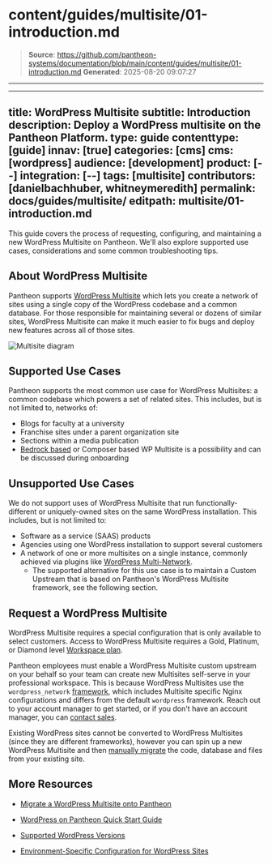 # content/guides/multisite/01-introduction.md

> **Source**: https://github.com/pantheon-systems/documentation/blob/main/content/guides/multisite/01-introduction.md
> **Generated**: 2025-08-20 09:07:27

---

---
title: WordPress Multisite
subtitle: Introduction
description: Deploy a WordPress multisite on the Pantheon Platform.
type: guide
contenttype: [guide]
innav: [true]
categories: [cms]
cms: [wordpress]
audience: [development]
product: [--]
integration: [--]
tags: [multisite]
contributors: [danielbachhuber, whitneymeredith]
permalink: docs/guides/multisite/
editpath: multisite/01-introduction.md
---
This guide covers the process of requesting, configuring, and maintaining a new WordPress Multisite on Pantheon. We'll also explore supported use cases, considerations and some common troubleshooting tips.

## About WordPress Multisite
Pantheon supports [WordPress Multisite](https://wordpress.org/documentation/article/wordpress-glossary/#multisite) which lets you create a network of sites using a single copy of the WordPress codebase and a common database. For those responsible for maintaining several or dozens of similar sites, WordPress Multisite can make it much easier to fix bugs and deploy new features across all of those sites.

![Multisite diagram](../../../images/Multisite-risk_2.png)

## Supported Use Cases
Pantheon supports the most common use case for WordPress Multisites: a common codebase which powers a set of related sites. This includes, but is not limited to, networks of:

- Blogs for faculty at a university
- Franchise sites under a parent organization site
- Sections within a media publication
- [Bedrock based](/guides/wordpress-composer/wordpress-composer-managed) or Composer based WP Multisite is a possibility and can be discussed during onboarding

## Unsupported Use Cases
We do not support uses of WordPress Multisite that run functionally-different or uniquely-owned sites on the same WordPress installation. This includes, but is not limited to:

- Software as a service (SAAS) products
- Agencies using one WordPress installation to support several customers
- A network of one or more multisites on a single instance, commonly achieved via plugins like [WordPress Multi-Network](https://wordpress.org/plugins/wp-multi-network/).
  - The supported alternative for this use case is to maintain a Custom Upstream that is based on Pantheon's WordPress Multisite framework, see the following section.

## Request a WordPress Multisite
WordPress Multisite requires a special configuration that is only available to select customers. Access to WordPress Multisite requires a Gold, Platinum, or Diamond level [Workspace plan](https://pantheon.io/plans/pricing).

Pantheon employees must enable a WordPress Multisite custom upstream on your behalf so your team can create new Multisites self-serve in your professional workspace. This is because WordPress Multisites use the `wordpress_network` [framework](/glossary/#framework), which includes Multisite specific Nginx configurations and differs from the default `wordpress` framework. Reach out to your account manager to get started, or if you don't have an account manager, you can [contact sales](https://pantheon.io/contact-us).


Existing WordPress sites cannot be converted to WordPress Multisites (since they are different frameworks), however you can spin up a new WordPress Multisite and then [manually migrate](/migrate-manual) the code, database and files from your existing site. 



 ## More Resources

- [Migrate a WordPress Multisite onto Pantheon](/migrate-wordpress-multisite)

- [WordPress on Pantheon Quick Start Guide](/guides/wordpress-pantheon/)

- [Supported WordPress Versions](/supported-wp)

- [Environment-Specific Configuration for WordPress Sites](/guides/environment-configuration/environment-specific-config)
